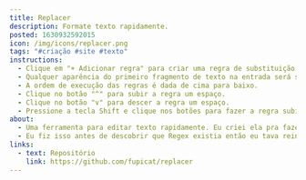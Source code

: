```yaml
---
title: Replacer
description: Formate texto rapidamente.
posted: 1630932592015
icon: /img/icons/replacer.png
tags: "#criação #site #texto"
instructions:
  - Clique em "+ Adicionar regra" para criar uma regra de substituição.
  - Qualquer aparência do primeiro fragmento de texto na entrada será substituída pelo segundo.
  - A ordem de execução das regras é dada de cima para baixo.
  - Clique no botão "^" para subir a regra um espaço.
  - Clique no botão "v" para descer a regra um espaço.
  - Pressione a tecla Shift e clique nos botões para fazer a regra subir até o topo, ou descer até o fim da lista.
about:
  - Uma ferramenta para editar texto rapidamente. Eu criei ela pra fazer um trabalho pro meu pai mais fácil, mas acabei desenvolvendo ela pra ser capaz de fazer bastante coisa.
  - Eu fiz isso antes de descobrir que Regex existia então eu tava reinventando a roda e nem sabia kdsk. Mesmo assim essa ferramentinha ainda é útil às vezes.
links:
  - text: Repositório
    link: https://github.com/fupicat/replacer
---
```

<project-link href="https://fupicat.github.io/replacer/"></project-link>